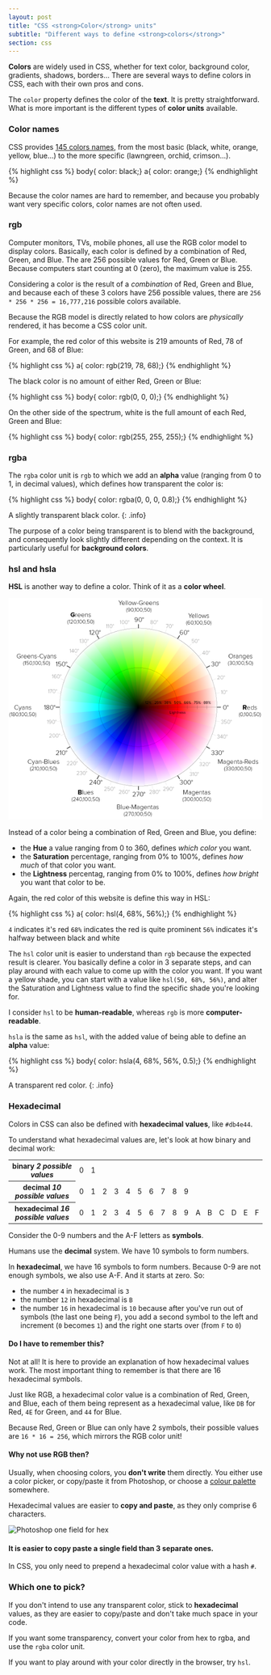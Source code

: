 ```yaml
---
layout: post
title: "CSS <strong>Color</strong> units"
subtitle: "Different ways to define <strong>colors</strong>"
section: css
---
```


**Colors** are widely used in CSS, whether for text color, background color, gradients, shadows, borders... There are several ways to define colors in CSS, each with their own pros and cons.

The `color` property defines the color of the **text**. It is pretty straightforward. What is more important is the different types of **color units** available.

### Color names

CSS provides [145 colors names](https://developer.mozilla.org/en-US/docs/Web/CSS/color_value), from the most basic (black, white, orange, yellow, blue...) to the more specific (lawngreen, orchid, crimson...).

{% highlight css %}
body{ color: black;}
a{ color: orange;}
{% endhighlight %}

Because the color names are hard to remember, and because you probably want very specific colors, color names are not often used.

### rgb

Computer monitors, TVs, mobile phones, all use the RGB color model to display colors. Basically, each color is defined by a combination of Red, Green, and Blue. The are 256 possible values for Red, Green or Blue. Because computers start counting at 0 (zero), the maximum value is 255.

Considering a color is the result of a _combination_ of Red, Green and Blue, and because each of these 3 colors have 256 possible values, there are `256 * 256 * 256 = 16,777,216` possible colors available.

Because the RGB model is directly related to how colors are _physically_ rendered, it has become a CSS color unit.

For example, the red color of this website is 219 amounts of Red, 78 of Green, and 68 of Blue:

{% highlight css %}
a{ color: rgb(219, 78, 68);}
{% endhighlight %}

The black color is no amount of either Red, Green or Blue:

{% highlight css %}
body{ color: rgb(0, 0, 0);}
{% endhighlight %}

On the other side of the spectrum, white is the full amount of each Red, Green and Blue:

{% highlight css %}
body{ color: rgb(255, 255, 255);}
{% endhighlight %}

### rgba

The `rgba` color unit is `rgb` to which we add an **alpha** value (ranging from 0 to 1, in decimal values), which defines how transparent the color is:

{% highlight css %}
body{ color: rgba(0, 0, 0, 0.8);}
{% endhighlight %}

A slightly transparent black color.
{: .info}

The purpose of a color being transparent is to blend with the background, and consequently look slightly different depending on the context. It is particularly useful for **background colors**.

### hsl and hsla

**HSL** is another way to define a color. Think of it as a **color wheel**.

![HSL Colorwheel](/images/hsl-colors.png)

Instead of a color being a combination of Red, Green and Blue, you define:

* the **Hue** a value ranging from 0 to 360, defines _which color_ you want.
* the **Saturation** percentage, ranging from 0% to 100%, defines _how much_ of that color you want.
* the **Lightness** percentag, ranging from 0% to 100%, defines _how bright_ you want that color to be.

Again, the red color of this website is define this way in HSL:

{% highlight css %}
a{ color: hsl(4, 68%, 56%);}
{% endhighlight %}

`4` indicates it's red
`68%` indicates the red is quite prominent
`56%` indicates it's halfway between black and white

The `hsl` color unit is easier to understand than `rgb` because the expected result is clearer. You basically define a color in 3 separate steps, and can play around with each value to come up with the color you want. If you want a yellow shade, you can start with a value like `hsl(50, 68%, 56%)`, and alter the Saturation and Lightness value to find the specific shade you're looking for.

I consider `hsl` to be **human-readable**, whereas `rgb` is more **computer-readable**.

`hsla` is the same as `hsl`, with the added value of being able to define an **alpha** value:

{% highlight css %}
body{ color: hsla(4, 68%, 56%, 0.5);}
{% endhighlight %}

A transparent red color.
{: .info}

### Hexadecimal

Colors in CSS can also be defined with **hexadecimal values**, like `#db4e44`.

To understand what hexadecimal values are, let's look at how binary and decimal work:

<div class="table">
  <table>
    <tr>
      <th>
        binary
        <em>2 possible values</em>
      </th>
      <td>0</td>
      <td>1</td>
      <td></td>
      <td></td>
      <td></td>
      <td></td>
      <td></td>
      <td></td>
      <td></td>
      <td></td>
      <td></td>
      <td></td>
      <td></td>
      <td></td>
      <td></td>
      <td></td>
    </tr>
    <tr>
      <th>
        decimal
        <em>10 possible values</em>
      </th>
      <td>0</td>
      <td>1</td>
      <td>2</td>
      <td>3</td>
      <td>4</td>
      <td>5</td>
      <td>6</td>
      <td>7</td>
      <td>8</td>
      <td>9</td>
      <td></td>
      <td></td>
      <td></td>
      <td></td>
      <td></td>
      <td></td>
    </tr>
    <tr>
      <th>
        hexadecimal
        <em>16 possible values</em>
      </th>
      <td>0</td>
      <td>1</td>
      <td>2</td>
      <td>3</td>
      <td>4</td>
      <td>5</td>
      <td>6</td>
      <td>7</td>
      <td>8</td>
      <td>9</td>
      <td>A</td>
      <td>B</td>
      <td>C</td>
      <td>D</td>
      <td>E</td>
      <td>F</td>
    </tr>
    </tr>
  </table>
</div>

Consider the 0-9 numbers and the A-F letters as **symbols**.

Humans use the **decimal** system. We have 10 symbols to form numbers.

In **hexadecimal**, we have 16 symbols to form numbers. Because 0-9 are not enough symbols, we also use A-F. And it starts at zero. So:

* the number `4` in hexadecimal is `3`
* the number `12` in hexadecimal is `B`
* the number `16` in hexadecimal is `10` because after you've run out of symbols (the last one being `F`), you add a second symbol to the left and increment (`0` becomes `1`) and the right one starts over (from `F` to `0`)

#### Do I have to remember this?

Not at all! It is here to provide an explanation of how hexadecimal values work. The most important thing to remember is that there are 16 hexadecimal symbols.

Just like RGB, a hexadecimal color value is a combination of Red, Green, and Blue, each of them being represent as a hexadecimal value, like `DB` for Red, `4E` for Green, and `44` for Blue.

Because Red, Green or Blue can only have 2 symbols, their possible values are `16 * 16 = 256`, which mirrors the RGB color unit!

#### Why not use RGB then?

Usually, when choosing colors, you **don't write** them directly. You either use a color picker, or copy/paste it from Photoshop, or choose a [colour palette](http://www.colourlovers.com/palettes) somewhere.

Hexadecimal values are easier to **copy and paste**, as they only comprise 6 characters.

![Photoshop one field for hex](/images/photoshop-color-picker.png)

#### It is easier to copy paste a single field than 3 separate ones.

In CSS, you only need to prepend a hexadecimal color value with a hash `#`.

### Which one to pick?

If you don't intend to use any transparent color, stick to **hexadecimal** values, as they are easier to copy/paste and don't take much space in your code.

If you want some transparency, convert your color from hex to rgba, and use the `rgba` color unit.

If you want to play around with your color directly in the browser, try `hsl`.

